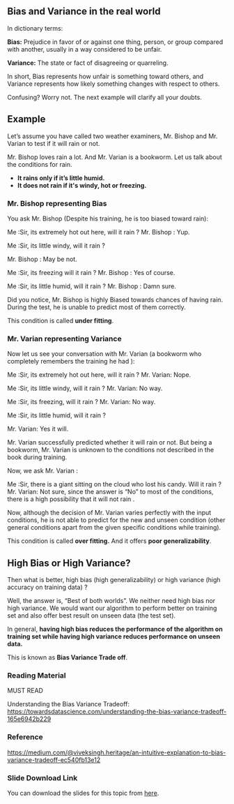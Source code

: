 ## Bias and Variance in the real world

In dictionary terms:

**Bias:** Prejudice in favor of or against one thing, person, or group compared with another, usually in a way considered to be unfair.

**Variance:** The state or fact of disagreeing or quarreling.

In short, Bias represents how unfair is something toward others, and Variance represents how likely something changes with respect to others.

Confusing? Worry not. The next example will clarify all your doubts.

## Example

Let’s assume you have called two weather examiners, Mr. Bishop and Mr. Varian to test if it will rain or not.

Mr. Bishop loves rain a lot. And Mr. Varian is a bookworm. Let us talk about the conditions for rain.

* **It rains only if it’s little humid.**
* **It does not rain if it's windy, hot or freezing.**

### Mr. Bishop representing Bias

You ask Mr. Bishop (Despite his training, he is too biased toward rain):

Me :Sir, its extremely hot out here, will it rain ? Mr. Bishop : Yup.

Me :Sir, its little windy, will it rain ?

Mr. Bishop : May be not.

Me :Sir, its freezing will it rain ? Mr. Bishop : Yes of course.

Me :Sir, its little humid, will it rain ? Mr. Bishop : Damn sure.

Did you notice, Mr. Bishop is highly Biased towards chances of having rain. During the test, he is unable to predict most of them correctly.

This condition is called **under fitting**.

### Mr. Varian representing Variance

Now let us see your conversation with Mr. Varian (a bookworm who completely remembers the training he had ):

Me :Sir, its extremely hot out here, will it rain ? Mr. Varian: Nope.

Me :Sir, its little windy, will it rain ? Mr. Varian: No way.

Me :Sir, its freezing, will it rain ? Mr. Varian: No way.

Me :Sir, its little humid, will it rain ?

Mr. Varian: Yes it will.

Mr. Varian successfully predicted whether it will rain or not. But being a bookworm, Mr. Varian is unknown to the conditions not described in the book during training.

Now, we ask Mr. Varian :

Me :Sir, there is a giant sitting on the cloud who lost his candy. Will it rain ? Mr. Varian: Not sure, since the answer is “No” to most of the conditions, there is a high possibility that it will not rain .

Now, although the decision of Mr. Varian varies perfectly with the input conditions, he is not able to predict for the new and unseen condition (other general conditions apart from the given specific conditions while training).

This condition is called **over fitting.** And it offers **poor generalizability**.

## High Bias or High Variance?

Then what is better, high bias (high generalizability) or high variance (high accuracy on training data) ?

Well, the answer is, “Best of both worlds”. We neither need high bias nor high variance. We would want our algorithm to perform better on training set and also offer best result on unseen data (the test set).

In general, **having high bias reduces the performance of the algorithm on training set while having high variance reduces performance on unseen data.**

This is known as **Bias Variance Trade off**.

### Reading Material

MUST READ

Understanding the Bias Variance Tradeoff:  https://towardsdatascience.com/understanding-the-bias-variance-tradeoff-165e6942b229

### Reference

https://medium.com/@viveksingh.heritage/an-intuitive-explanation-to-bias-variance-tradeoff-ec540fb13e12

### Slide Download Link

You can download the slides for this topic from [here](https://docs.google.com/presentation/d/1NjaYyvdQTJ-ygdp5MAnWxDg\_qlSMIIhmQAaXiPAraO4/edit?usp=sharing).